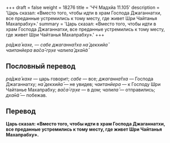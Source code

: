 +++
draft = false
weight = 18276
title = 'ЧЧ Мадхйа 11.105'
description = 'Царь сказал: «Вместо того, чтобы идти в храм Господа Джаганнатхи, все преданные устремились к тому месту, где живет Шри Чайтанья Махапрабху».'
summary = 'Царь сказал: «Вместо того, чтобы идти в храм Господа Джаганнатхи, все преданные устремились к тому месту, где живет Шри Чайтанья Махапрабху».'
+++

_ра̄джа̄ кахе, — сабе джаганна̄тха на̄ декхийа̄  
чаитанйера ва̄са̄-гр̣хе чалила̄ дха̄н̃а̄_

## Пословный перевод

_ра̄джа̄_ _кахе_ — царь говорит; _сабе_ — все; _джаганна̄тха_ — Господа Джаганнатху; _на̄_ _декхийа̄_ — не увидев; _чаитанйера_ — к Господу Шри Чайтанье Махапрабху; _ва̄са̄_\-_гр̣хе_ — в дом; _чалила̄_ — отправились; _дха̄н̃а̄_ — побежав.

## Перевод

**Царь сказал: «Вместо того, чтобы идти в храм Господа Джаганнатхи, все преданные устремились к тому месту, где живет Шри Чайтанья Махапрабху».**
